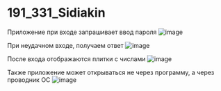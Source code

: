 # 191_331_Sidiakin

Приложение при входе запрашивает ввод пароля
![image](https://user-images.githubusercontent.com/54934689/175776101-ef1f493a-8b16-4fec-9dea-ec8a680ad3d3.png)

При неудачном входе, получаем ответ
![image](https://user-images.githubusercontent.com/54934689/175776165-eb896e08-1db3-4174-8527-69971c48af02.png)

После входа отображаются плитки с числами
![image](https://user-images.githubusercontent.com/54934689/175776138-edd26e37-c57c-45d8-841b-5508afc55ef3.png)

Также приложение может открываться не через программу, а через проводник ОС
![image](https://user-images.githubusercontent.com/54934689/175776274-af8a34b5-93af-47cf-9dd2-69a01cedec52.png)



